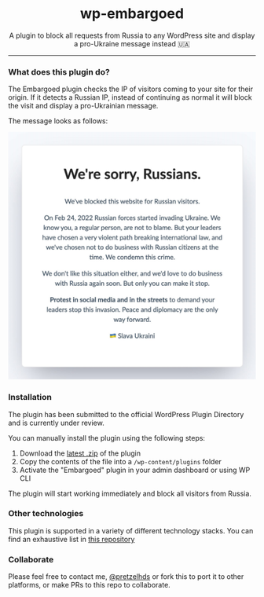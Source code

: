 <h1 align="center">wp-embargoed</h1>

<p align="center">
A plugin to block all requests from Russia to any WordPress site and display a pro-Ukraine message instead 🇺🇦
</p>

---

### What does this plugin do?

The Embargoed plugin checks the IP of visitors coming to your site for their origin. If it detects
a Russian IP, instead of continuing as normal it will block the visit and display a
pro-Ukrainian message.

The message looks as follows:

![Embargoed message](data/embargoed-message.jpg)

### Installation

The plugin has been submitted to the official WordPress Plugin Directory
and is currently under review.

You can manually install the plugin using the following steps:

1. Download the [latest .zip](https://github.com/pretzelhands/wp-embargoed/releases/download/1.0/embargoed.zip) of the plugin
2. Copy the contents of the file into a `/wp-content/plugins` folder
3. Activate the "Embargoed" plugin in your admin dashboard or using WP CLI

The plugin will start working immediately and block all visitors from Russia.

### Other technologies

This plugin is supported in a variety of different technology stacks. You can find an exhaustive list in [this repository](https://github.com/rameerez/embargoed-list)

### Collaborate

Please feel free to contact me, [@pretzelhds](https://twitter.com/pretzelhds) or fork this to port it to other platforms, or make PRs to this repo to collaborate.
